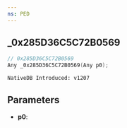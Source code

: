 ```yaml
---
ns: PED
---
```

## _0x285D36C5C72B0569

```c
// 0x285D36C5C72B0569
Any _0x285D36C5C72B0569(Any p0);
```

```
NativeDB Introduced: v1207
```

## Parameters
* **p0**:
